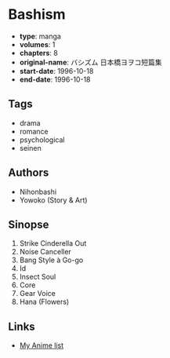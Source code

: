 # Bashism

-   **type**: manga
-   **volumes**: 1
-   **chapters**: 8
-   **original-name**: バシズム 日本橋ヨヲコ短篇集
-   **start-date**: 1996-10-18
-   **end-date**: 1996-10-18

## Tags

-   drama
-   romance
-   psychological
-   seinen

## Authors

-   Nihonbashi
-   Yowoko (Story & Art)

## Sinopse

1. Strike Cinderella Out
2. Noise Canceller
3. Bang Style à Go-go
4. Id
5. Insect Soul
6. Core
7. Gear Voice
8. Hana (Flowers)

## Links

-   [My Anime list](https://myanimelist.net/manga/6456/Bashism)
